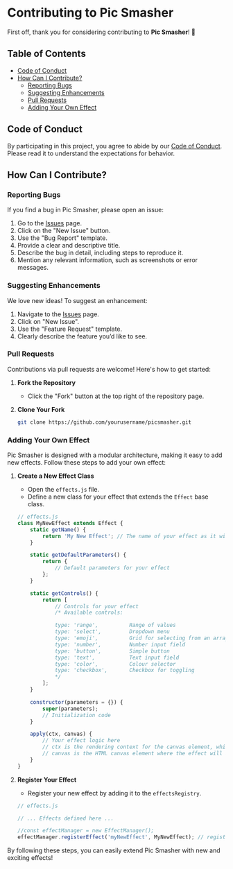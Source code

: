 # Contributing to Pic Smasher

First off, thank you for considering contributing to **Pic Smasher**! 🎉

## Table of Contents

- [Code of Conduct](#code-of-conduct)
- [How Can I Contribute?](#how-can-i-contribute)
  - [Reporting Bugs](#reporting-bugs)
  - [Suggesting Enhancements](#suggesting-enhancements)
  - [Pull Requests](#pull-requests)
  - [Adding Your Own Effect](#adding-your-own-effect)

## Code of Conduct

By participating in this project, you agree to abide by our [Code of Conduct](CODE_OF_CONDUCT.md). Please read it to understand the expectations for behavior.

## How Can I Contribute?

### Reporting Bugs

If you find a bug in Pic Smasher, please open an issue:

1. Go to the [Issues](https://github.com/rich0896/picsmasher/issues) page.
2. Click on the "New Issue" button.
3. Use the "Bug Report" template.
4. Provide a clear and descriptive title.
5. Describe the bug in detail, including steps to reproduce it.
6. Mention any relevant information, such as screenshots or error messages.

### Suggesting Enhancements

We love new ideas! To suggest an enhancement:

1. Navigate to the [Issues](https://github.com/rich0896/picsmasher/issues) page.
2. Click on "New Issue".
3. Use the "Feature Request" template.
4. Clearly describe the feature you’d like to see.

### Pull Requests

Contributions via pull requests are welcome! Here's how to get started:

1. **Fork the Repository**
   - Click the "Fork" button at the top right of the repository page.

2. **Clone Your Fork**
   ```bash
   git clone https://github.com/yourusername/picsmasher.git

### Adding Your Own Effect

Pic Smasher is designed with a modular architecture, making it easy to add new effects. Follow these steps to add your own effect:

1. **Create a New Effect Class**
    - Open the `effects.js` file.
    - Define a new class for your effect that extends the `Effect` base class.

    ```javascript
    // effects.js
    class MyNewEffect extends Effect {
        static getName() {
            return 'My New Effect'; // The name of your effect as it will be displayed on the page
        }

        static getDefaultParameters() {
            return {
                // Default parameters for your effect
            };
        }

        static getControls() {
            return [
                // Controls for your effect
                /* Available controls:

                type: 'range',          Range of values
                type: 'select',         Dropdown menu
                type: 'emoji',          Grid for selecting from an array of emojis
                type: 'number',         Number input field
                type: 'button',         Simple button
                type: 'text',           Text input field
                type: 'color',          Colour selector
                type: 'checkbox',       Checkbox for toggling
                */
            ];
        }

        constructor(parameters = {}) {
            super(parameters);
            // Initialization code
        }

        apply(ctx, canvas) {
            // Your effect logic here
            // ctx is the rendering context for the canvas element, which provides the methods and properties to draw and manipulate graphics on the canvas.
            // canvas is the HTML canvas element where the effect will be applied.
        }
    }
    ```

2. **Register Your Effect**
    - Register your new effect by adding it to the `effectsRegistry`.

    ```javascript
    // effects.js

    // ... Effects defined here ...

    //const effectManager = new EffectManager();
    effectManager.registerEffect('myNewEffect', MyNewEffect); // registerEffect(effect id, effect class)
    ```

By following these steps, you can easily extend Pic Smasher with new and exciting effects!